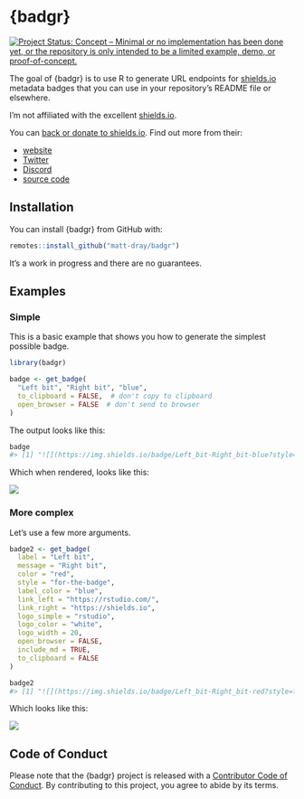 
<!-- README.md is generated from README.Rmd. Please edit that file -->

# {badgr}

<!-- badges: start -->

[![Project Status: Concept – Minimal or no implementation has been done
yet, or the repository is only intended to be a limited example, demo,
or
proof-of-concept.](https://www.repostatus.org/badges/latest/concept.svg)](https://www.repostatus.org/#concept)
<!-- badges: end -->

The goal of {badgr} is to use R to generate URL endpoints for
[shields.io](https://shields.io/) metadata badges that you can use in
your repository’s README file or elsewhere.

I’m not affiliated with the excellent [shields.io](https://shields.io/).

You can [back or donate to
shields.io](https://opencollective.com/shields). Find out more from
their:

  - [website](https://shields.io/)
  - [Twitter](https://twitter.com/Shields_io)
  - [Discord](https://discord.com/invite/HjJCwm5)
  - [source code](https://github.com/badges/shields)

## Installation

You can install {badgr} from GitHub with:

``` r
remotes::install_github("matt-dray/badgr")
```

It’s a work in progress and there are no guarantees.

## Examples

### Simple

This is a basic example that shows you how to generate the simplest
possible badge.

``` r
library(badgr)

badge <- get_badge(
  "Left bit", "Right bit", "blue",
  to_clipboard = FALSE,  # don't copy to clipboard
  open_browser = FALSE  # don't send to browser
)
```

The output looks like this:

``` r
badge
#> [1] "![](https://img.shields.io/badge/Left_bit-Right_bit-blue?style=flat&logo=)"
```

Which when rendered, looks like this:

![](https://img.shields.io/badge/Left_bit-Right_bit-blue?style=flat)

### More complex

Let’s use a few more arguments.

``` r
badge2 <- get_badge(
  label = "Left bit",
  message = "Right bit",
  color = "red",
  style = "for-the-badge",
  label_color = "blue",
  link_left = "https://rstudio.com/",
  link_right = "https://shields.io",
  logo_simple = "rstudio",
  logo_color = "white",
  logo_width = 20,
  open_browser = FALSE,
  include_md = TRUE,
  to_clipboard = FALSE
)

badge2
#> [1] "![](https://img.shields.io/badge/Left_bit-Right_bit-red?style=for-the-badge&labelColor=blue&link=https://rstudio.com/&link=https://shields.io&logo=rstudio&logoColor=white&logoWidth=20)"
```

Which looks like
this:

![](https://img.shields.io/badge/Left_bit-Right_bit-red?style=for-the-badge&labelColor=blue&link=https://rstudio.com/&link=https://shields.io&logo=rstudio&logoColor=white&logoWidth=20)

## Code of Conduct

Please note that the {badgr} project is released with a [Contributor
Code of
Conduct](https://contributor-covenant.org/version/2/0/CODE_OF_CONDUCT.html).
By contributing to this project, you agree to abide by its terms.
